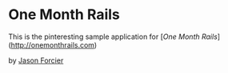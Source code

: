 # One Month Rails

This is the pinteresting sample application for
[*One Month Rails*] (http://onemonthrails.com)

by [Jason Forcier](http://www.mattangriffel.com)

